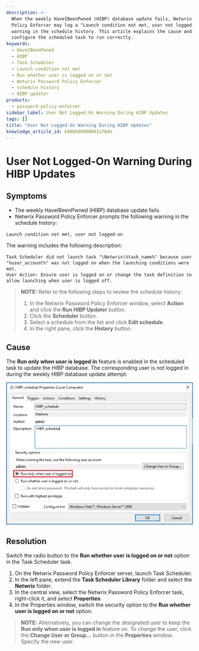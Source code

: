 ```yaml
---
description: >-
  When the weekly HaveIBeenPwned (HIBP) database update fails, Netwrix Password
  Policy Enforcer may log a "Launch condition not met, user not logged-on"
  warning in the schedule history. This article explains the cause and how to
  configure the scheduled task to run correctly.
keywords:
  - HaveIBeenPwned
  - HIBP
  - Task Scheduler
  - Launch condition not met
  - Run whether user is logged on or not
  - Netwrix Password Policy Enforcer
  - schedule history
  - HIBP updater
products:
  - password-policy-enforcer
sidebar_label: User Not Logged-On Warning During HIBP Updates
tags: []
title: "User Not Logged-On Warning During HIBP Updates"
knowledge_article_id: kA0Qk0000000ZaTKAU
---
```


# User Not Logged-On Warning During HIBP Updates

## Symptoms

- The weekly HaveIBeenPwned (HIBP) database update fails.
- Netwrix Password Policy Enforcer prompts the following warning in the schedule history:

```
Launch condition not met, user not logged-on
```

The warning includes the following description:

```
Task Scheduler did not launch task "\Netwrix\%task_name%" because user "%user_account%" was not logged on when the launching conditions were met.
User Action: Ensure user is logged on or change the task definition to allow launching when user is logged off.
```

> **NOTE:** Refer to the following steps to review the schedule history:
>
> 1. In the Netwrix Password Policy Enforcer window, select **Action** and click the **Run HIBP Updater** button.
> 2. Click the **Scheduler** button.
> 3. Select a schedule from the list and click **Edit schedule**.
> 4. In the right pane, click the **History** button.

## Cause

The **Run only when user is logged in** feature is enabled in the scheduled task to update the HIBP database. The corresponding user is not logged in during the weekly HIBP database update attempt.

![](./images/ka0Qk000000300H_0EMQk000004P0aP.png)

## Resolution

Switch the radio button to the **Run whether user is logged on or not** option in the Task Scheduler task.

1. On the Netwrix Password Policy Enforcer server, launch Task Scheduler.
2. In the left pane, extend the **Task Scheduler Library** folder and select the **Netwrix** folder.
3. In the central view, select the Netwrix Password Policy Enforcer task, right-click it, and select **Properties**.
4. In the Properties window, switch the security option to the **Run whether user is logged on or not** option.

> **NOTE:** Alternatively, you can change the designated user to keep the **Run only when user is logged in** feature on. To change the user, click the **Change User or Group...** button in the **Properties** window. Specify the new user.
